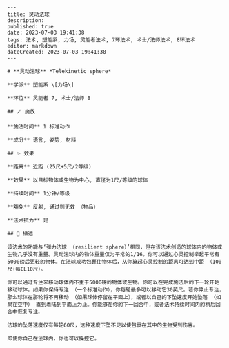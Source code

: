 
    ---
    title: 灵动法球
    description: 
    published: true
    date: 2023-07-03 19:41:38
    tags: 法术, 塑能系, 力场, 灵能者法术, 7环法术, 术士/法师法术, 8环法术
    editor: markdown
    dateCreated: 2023-07-03 19:41:38
    ---

    # **灵动法球** *Telekinetic sphere*

    **学派** 塑能系 \[力场\] 

    **环位** 灵能者 7, 术士/法师 8

    ## 🪄 施放

    **施法时间** 1 标准动作

    **成分** 语言, 姿势, 材料

    ## ✨ 效果  

    **距离** 近距 (25尺+5尺/2等级) 

    **效果** 以目标物体或生物为中心, 直径为1尺/等级的球体 

    **持续时间** 1分钟/等级 

    **豁免** 反射, 通过则无效 （物品）

    **法术抗力** 是

    ## 📖 描述

    该法术的功能与‘弹力法球 （resilient sphere）’相同，但在该法术创造的球体内的物体或生物几乎没有重量。灵动法球内的物体重量仅为平常的1/16。你可以通过心灵控制举起平常有5000磅后更轻的物体。在法球成功包裹住物体后，从你算起心灵控制的距离可达到中距 （100尺+每CL10尺）。

    你可以通过专注来移动球体内不重于5000磅的物体或生物。你可以在完成施法后的下一轮开始移动球体。如果你保持专注 （一个标准动作），你每轮最多可以移动它30英尺。若你停止专注，那么球体在那轮将不再移动 （如果球体停留在平面上），或者以自己的下坠速度开始坠落 （如果在空中） 直到着陆到平面上为止。你能够在你的下一回合中，或者法术持续时间内的稍后回合中恢复专注。

    法球的坠落速度仅有每轮60尺，这种速度下坠不足以使包裹在其中的生物受到伤害。

    即便你自己在法球内，你也可以操控它。
    